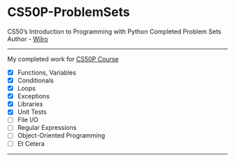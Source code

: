 # CS50P-ProblemSets
CS50’s Introduction to Programming with Python Completed Problem Sets  
Author - [Wilro](https://github.com/SciWilro)

---
My completed work for [CS50P Course](https://www.edx.org/course/cs50s-introduction-to-programming-with-python)

- [x] Functions, Variables
- [x] Conditionals
- [x] Loops
- [x] Exceptions
- [x] Libraries
- [x] Unit Tests
- [ ] File I/O
- [ ] Regular Expressions
- [ ] Object-Oriented Programming
- [ ] Et Cetera
---